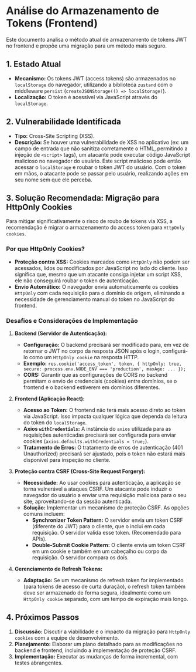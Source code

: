 # Análise do Armazenamento de Tokens (Frontend)

Este documento analisa o método atual de armazenamento de tokens JWT no frontend e propõe uma migração para um método mais seguro.

## 1. Estado Atual

*   **Mecanismo:** Os tokens JWT (access tokens) são armazenados no `localStorage` do navegador, utilizando a biblioteca `zustand` com o middleware `persist` (`createJSONStorage(() => localStorage)`).
*   **Localização:** O token é acessível via JavaScript através do `localStorage`.

## 2. Vulnerabilidade Identificada

*   **Tipo:** Cross-Site Scripting (XSS).
*   **Descrição:** Se houver uma vulnerabilidade de XSS no aplicativo (ex: um campo de entrada que não sanitiza corretamente o HTML, permitindo a injeção de `<script>` tags), um atacante pode executar código JavaScript malicioso no navegador do usuário. Este script malicioso pode então acessar o `localStorage` e roubar o token JWT do usuário. Com o token em mãos, o atacante pode se passar pelo usuário, realizando ações em seu nome sem que ele perceba.

## 3. Solução Recomendada: Migração para HttpOnly Cookies

Para mitigar significativamente o risco de roubo de tokens via XSS, a recomendação é migrar o armazenamento do access token para `HttpOnly cookies`.

### Por que HttpOnly Cookies?

*   **Proteção contra XSS:** Cookies marcados como `HttpOnly` não podem ser acessados, lidos ou modificados por JavaScript no lado do cliente. Isso significa que, mesmo que um atacante consiga injetar um script XSS, ele não conseguirá roubar o token de autenticação.
*   **Envio Automático:** O navegador envia automaticamente os cookies `HttpOnly` com cada requisição para o domínio de origem, eliminando a necessidade de gerenciamento manual do token no JavaScript do frontend.

### Desafios e Considerações de Implementação

1.  **Backend (Servidor de Autenticação):**
    *   **Configuração:** O backend precisará ser modificado para, em vez de retornar o JWT no corpo da resposta JSON após o login, configurá-lo como um `HttpOnly cookie` na resposta HTTP.
    *   **Exemplo:** `res.cookie('access_token', token, { httpOnly: true, secure: process.env.NODE_ENV === 'production', maxAge: ... });`
    *   **CORS:** Garantir que as configurações de CORS no backend permitam o envio de credenciais (cookies) entre domínios, se o frontend e o backend estiverem em domínios diferentes.

2.  **Frontend (Aplicação React):**
    *   **Acesso ao Token:** O frontend não terá mais acesso direto ao token via JavaScript. Isso impacta qualquer lógica que dependa da leitura do token do `localStorage`.
    *   **Axios `withCredentials`:** A instância do `axios` utilizada para as requisições autenticadas precisará ser configurada para enviar cookies (`axios.defaults.withCredentials = true;`).
    *   **Tratamento de Erros:** O tratamento de erros de autenticação (401 Unauthorized) precisará ser ajustado, pois o token não estará mais disponível para inspeção no cliente.

3.  **Proteção contra CSRF (Cross-Site Request Forgery):**
    *   **Necessidade:** Ao usar cookies para autenticação, a aplicação se torna vulnerável a ataques CSRF. Um atacante pode induzir o navegador do usuário a enviar uma requisição maliciosa para o seu site, aproveitando-se da sessão autenticada.
    *   **Solução:** Implementar um mecanismo de proteção CSRF. As opções comuns incluem:
        *   **Synchronizer Token Pattern:** O servidor envia um token CSRF (diferente do JWT) para o cliente, que o inclui em cada requisição. O servidor valida esse token. (Recomendado para APIs).
        *   **Double-Submit Cookie Pattern:** O cliente envia um token CSRF em um cookie e também em um cabeçalho ou corpo da requisição. O servidor compara os dois.

4.  **Gerenciamento de Refresh Tokens:**
    *   **Adaptação:** Se um mecanismo de refresh token for implementado (para tokens de acesso de curta duração), o refresh token também deve ser armazenado de forma segura, idealmente como um `HttpOnly cookie` separado, com um tempo de expiração mais longo.

## 4. Próximos Passos

1.  **Discussão:** Discutir a viabilidade e o impacto da migração para `HttpOnly cookies` com a equipe de desenvolvimento.
2.  **Planejamento:** Elaborar um plano detalhado para as modificações no backend e frontend, incluindo a implementação de proteção CSRF.
3.  **Implementação:** Executar as mudanças de forma incremental, com testes abrangentes.

